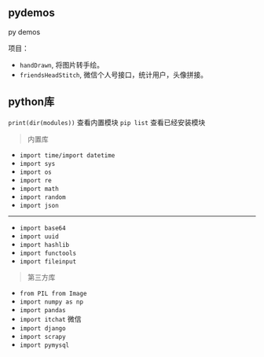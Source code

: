 ## pydemos
py demos


项目：
- `handDrawn`, 将图片转手绘。
- `friendsHeadStitch`, 微信个人号接口，统计用户，头像拼接。

## python库

`print(dir(modules))` 查看内置模块
`pip list` 查看已经安装模块

> 内置库

- `import time/import datetime`
- `import sys`
- `import os`
- `import re`
- `import math`
- `import random`
- `import json`
-----
- `import base64`
- `import uuid`
- `import hashlib`
- `import functools`
- `import fileinput`

> 第三方库

- `from PIL from Image`
- `import numpy as np`
- `import pandas`
- `import itchat` 微信
- `import django`
- `import scrapy`
- `import pymysql`
